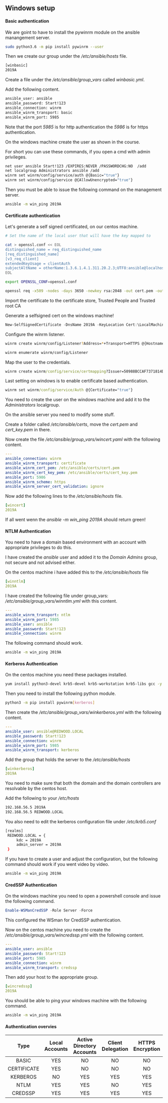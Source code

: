 ## Windows setup

#### Basic authentication

We are goint to have to install the pywinrm module on the ansible manangement server.

``` bash
sudo python3.6 -m pip install pywinrm --user
```

Then we create our group under the */etc/ansible/hosts* file.

``` bash
[winbasic]
2019A
```

Create a file under the */etc/ansible/group_vars* called *winbasic.yml*.

Add the following content.

``` bash
ansible_user: ansible
ansible_password: Start!123
ansible_connection: winrm
ansible_winrm_transport: basic
ansible_winrm_port: 5985
```

Note that the port *5985* is for http authentication the *5986* is for https authentication.

On the windows machine create the user as shown in the course.

For short you can use these commands, if you open a cmd with admin privileges.

``` bash
net user ansible Start!123 /EXPIRES:NEVER /PASSWORDCHG:NO  /add
net localgroup Administrators ansible /add
winrm set winrm/config/service/auth @{Basic="true"}
winrm set winrm/config/service @{AllowUnencrypted="true"}
```

Then you must be able to issue the following command on the management server.

```bash
ansible -m win_ping 2019A
```

#### Certificate authentication

Let's generate a self signed certificated, on our centos machine.
``` bash
# Set the name of the local user that will have the key mapped to

cat > openssl.conf << EOL
distinguished_name = req_distinguished_name
[req_distinguished_name]
[v3_req_client]
extendedKeyUsage = clientAuth
subjectAltName = otherName:1.3.6.1.4.1.311.20.2.3;UTF8:ansible@localhost
EOL

export OPENSSL_CONF=openssl.conf

openssl req -x509 -nodes -days 3650 -newkey rsa:2048 -out cert.pem -outform PEM -keyout cert_key.pem -subj "/CN=ansible" -extensions v3_req_client
```

Import the certificate to the certificate store, Trusted People and Trusted root CA

Generate a selfsigned cert on the windows machine!

``` powershell
New-SelfSignedCertificate -DnsName 2019A -KeyLocation Cert:\LocalMachine\My\
```

Configure the winrm listener.

``` bash
winrm create winrm/config/Listener?Address=*+Transport=HTTPS @{Hostname="2019A";CertificateThumbprint="828F238786FE722A55420BE9209A93B996B8CEDF"}

winrm enumerate winrm/config/Listener
```

Map the user to the credentials.

``` cmd
winrm create winrm/config/service/certmapping?Issuer=50988BCCAF7371814D722E34CDC77A0FF0DE212A+Subject=ansible@localhost+URI=* @{UserName = "ansible";Password="*********************"}
```

Last setting on windows is to enable certificate based authentication.

``` cmd
winrm set winrm/config/service/Auth @{Certificate="true"}
```

You need to create the user on the windows machine and add it to the *Administrators* localgroup.

On the ansible server you need to modify some stuff.

Create a folder called */etc/ansible/certs*, move the *cert.pem* and *cert_key.pem* in there.

Now create the file */etc/ansible/group_vars/wincert.yaml* with the following content.

``` yaml
---
ansible_connection: winrm
ansible_winrm_transport: certificate
ansible_winrm_cert_pem: /etc/ansible/certs/cert.pem
ansible_winrm_cert_key_pem: /etc/ansible/certs/cert_key.pem
ansible_port: 5986
ansible_winrm_scheme: https
ansible_winrm_server_cert_validation: ignore
```

Now add the following lines to the */etc/ansible/hosts* file.

``` yaml
[wincert]
2019A
```

If all went wenn the *ansible -m win_ping 2019A* should return green!

#### NTLM Authentication

You need to have a domain based environment with an account with appropriate privileges to do this.

I have created the *ansible* user and added it to the *Domain Admins* group, not secure and not advised either.

On the centos machine i have added this to the */etc/ansible/hosts* file

``` yaml
[winntlm]
2019A
```

I have created the following file under group_vars: */etc/ansible/group_vars/winntlm.yml* with this content.

``` yaml
---
ansible_winrm_transport: ntlm
ansible_winrm_port: 5985
ansible_user: ansible
ansible_password: Start!123
ansible_connection: winrm
```

The following command should work.

``` bash
ansible -m win_ping 2019A
```

#### Kerberos Authentication

On the centos machine you need these packages installed.

``` bash
yum install python3-devel krb5-devel krb5-workstation krb5-libs gcc -y 
```

Then you need to install the following python module.

``` bash
python3 -m pip install pywinrm[kerberos]
```

Then create the */etc/ansible/group_vars/winkerberos.yml* with the following content.

``` yaml
---
ansible_user: ansible@REDWOOD.LOCAL
ansible_password: Start!123
ansible_connection: winrm
ansible_winrm_port: 5985
ansible_winrm_transport: kerberos
```

Add the group that holds the server to the */etc/ansible/hosts*

``` yaml
[winkerberos]
2019A
```

You need to make sure that both the domain and the domain controllers are resolvable by the centos host.

Add the following to your */etc/hosts*

``` bash
192.168.56.5 2019A
192.168.56.5 REDWOOD.LOCAL
```

You also need to edit the kerberos configuration file under */etc/krb5.conf*

``` bash
[realms]
 REDWOOD.LOCAL = {
     kdc = 2019A
     admin_server = 2019A
 }
```

If you have to create a user and adjust the configuration, but the following command should work if you went video by video.

``` bash
ansible -m win_ping 2019A
```

#### CredSSP Authentication

On the windows machine you need to open a powershell console and issue the following command.

``` powershell
Enable-WSManCredSSP -Role Server -Force
```

This configured the WSman for CredSSP authentication.

Now on the centos machine you need to create the */etc/ansible/group_vars/wincredssp.yml* with the following content.

``` yaml
---
ansible_user: ansible
ansible_password: Start!123
ansible_port: 5985
ansible_connection: winrm
ansible_winrm_transport: credssp
```

Then add your host to the appropriate group.

``` yaml
[wincredssp]
2019A
```

You should be able to ping your windows machine with the following command.

``` bash
ansible -m win_ping 2019A
```

#### Authentication overvies

|     Type    | Local Accounts | Active Directory Accounts | Client Delegation | HTTPS Encryption |
|:-----------:|:--------------:|:-------------------------:|:-----------------:|:----------------:|
|    BASIC    |       YES      |             NO            |         NO        |        NO        |
| CERTIFICATE |       YES      |             NO            |         NO        |        NO        |
|   KERBEROS  |       NO       |            YES            |        YES        |        YES       |
|     NTLM    |       YES      |            YES            |         NO        |        YES       |
|   CREDSSP   |       YES      |            YES            |        YES        |        YES       |